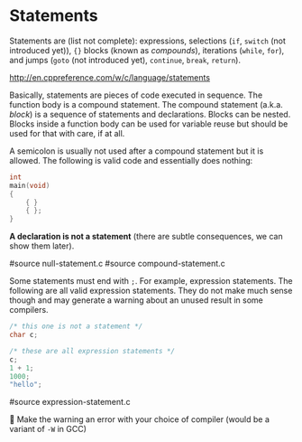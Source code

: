 # Statements

Statements are (list not complete): expressions, selections (`if`, `switch` (not
introduced yet)), `{}` blocks (known as *compounds*), iterations (`while`,
`for`), and jumps (`goto` (not introduced yet), `continue`, `break`, `return`).

http://en.cppreference.com/w/c/language/statements

Basically, statements are pieces of code executed in sequence. The function body
is a compound statement. The compound statement (a.k.a. *block*) is a sequence
of statements and declarations.  Blocks can be nested.  Blocks inside a function
body can be used for variable reuse but should be used for that with care, if at
all.

A semicolon is usually not used after a compound statement but it is allowed.
The following is valid code and essentially does nothing:

```C
int
main(void)
{
	{ }
	{ };
}
```

**A declaration is not a statement** (there are subtle consequences, we can show
them later).

#source null-statement.c
#source compound-statement.c

Some statements must end with `;`.  For example, expression statements.  The
following are all valid expression statements.  They do not make much sense
though and may generate a warning about an unused result in some compilers.

```C
/* this one is not a statement */
char c;

/* these are all expression statements */
c;
1 + 1;
1000;
"hello";
```

#source expression-statement.c

:wrench: Make the warning an error with your choice of compiler (would be a
variant of `-W` in GCC)

